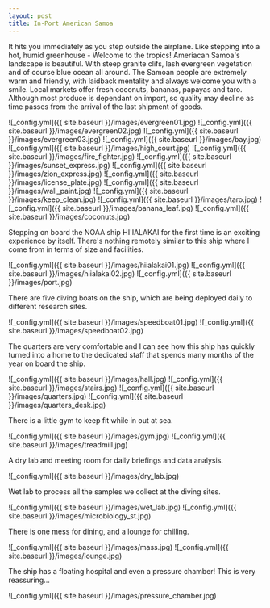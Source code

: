 ```yaml
---
layout: post
title: In-Port American Samoa
---
```


It hits you immediately as you step outside the airplane. Like stepping into a hot, humid greenhouse - Welcome to the tropics!
Ameriacan Samoa's landscape is beautiful. With steep granite clifs, lash evergreen vegetation and of course blue ocean all around.
The Samoan people are extremely warm and friendly, with laidback mentality and always welcome you with a smile.
Local markets offer fresh coconuts, bananas, papayas and taro. Although most produce is dependant on import, so quality may decline as time passes from the arrival of the last shipment of goods.

![_config.yml]({{ site.baseurl }}/images/evergreen01.jpg)
![_config.yml]({{ site.baseurl }}/images/evergreen02.jpg)
![_config.yml]({{ site.baseurl }}/images/evergreen03.jpg)
![_config.yml]({{ site.baseurl }}/images/bay.jpg)
![_config.yml]({{ site.baseurl }}/images/high_court.jpg)
![_config.yml]({{ site.baseurl }}/images/fire_fighter.jpg)
![_config.yml]({{ site.baseurl }}/images/sunset_express.jpg)
![_config.yml]({{ site.baseurl }}/images/zion_express.jpg)
![_config.yml]({{ site.baseurl }}/images/license_plate.jpg)
![_config.yml]({{ site.baseurl }}/images/wall_paint.jpg)
![_config.yml]({{ site.baseurl }}/images/keep_clean.jpg)
![_config.yml]({{ site.baseurl }}/images/taro.jpg)
![_config.yml]({{ site.baseurl }}/images/banana_leaf.jpg)
![_config.yml]({{ site.baseurl }}/images/coconuts.jpg)

Stepping on board the NOAA ship HI'IALAKAI for the first time is an exciting experience by itself. There's nothing remotely similar to this ship where I come from in terms of size and facilities.

![_config.yml]({{ site.baseurl }}/images/hiialakai01.jpg)
![_config.yml]({{ site.baseurl }}/images/hiialakai02.jpg)
![_config.yml]({{ site.baseurl }}/images/port.jpg)

There are five diving boats on the ship, which are being deployed daily to different research sites.

![_config.yml]({{ site.baseurl }}/images/speedboat01.jpg)
![_config.yml]({{ site.baseurl }}/images/speedboat02.jpg)


The quarters are very comfortable and I can see how this ship has quickly turned into a home to the dedicated staff that spends many months of the year on board the ship.

![_config.yml]({{ site.baseurl }}/images/hall.jpg)
![_config.yml]({{ site.baseurl }}/images/stairs.jpg)
![_config.yml]({{ site.baseurl }}/images/quarters.jpg)
![_config.yml]({{ site.baseurl }}/images/quarters_desk.jpg)

There is a little gym to keep fit while in out at sea.

![_config.yml]({{ site.baseurl }}/images/gym.jpg)
![_config.yml]({{ site.baseurl }}/images/treadmill.jpg)

A dry lab and meeting room for daily briefings and data analysis.

![_config.yml]({{ site.baseurl }}/images/dry_lab.jpg)

Wet lab to process all the samples we collect at the diving sites.

![_config.yml]({{ site.baseurl }}/images/wet_lab.jpg)
![_config.yml]({{ site.baseurl }}/images/microbiology_st.jpg)

There is one mess for dining, and a lounge for chilling.

![_config.yml]({{ site.baseurl }}/images/mass.jpg)
![_config.yml]({{ site.baseurl }}/images/lounge.jpg)

The ship has a floating hospital and even a pressure chamber! This is very reassuring...

![_config.yml]({{ site.baseurl }}/images/pressure_chamber.jpg)



